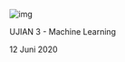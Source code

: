 ![img](https://www.purwadhika.com/logopwdk-03.0909d879.png)

UJIAN 3 - Machine Learning

12 Juni 2020
